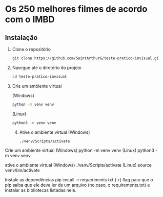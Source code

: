 # Os 250 melhores filmes de acordo com o IMBD

## Instalação

1. Clone o repositório

   ```bash
   git clone https://github.com/SaintArthurG/teste-pratico-invisual.git
   ```
2. Navegue até o diretório do projeto

   ```bash
   cd teste-pratico-invisual
   ```
3. Crie um ambiente virtual 

   (Windows)

   ```bash
   python -m venv venv
   ```

   (Linux)

   ```bash
   python3 -m venv venv
   ```

   4. Ative o ambiente virtual
      (Windows)

      ```bash
      ./venv/Scripts/activate
      ```

Crie um ambiente virtual
(Windows)
python -m venv venv
(Linux)
python3 -m venv venv

ative o ambiente virtual
(Windows)
./venv/Scripts/activate
(Linux)
source venv/bin/activate

Instale as dependências
pip install -r requeriments.txt
(-r) flag para que o pip saiba que ele deve ler de um arquivo (no caso, o requirements.txt) e instalar as bibliotecas listadas nele.
